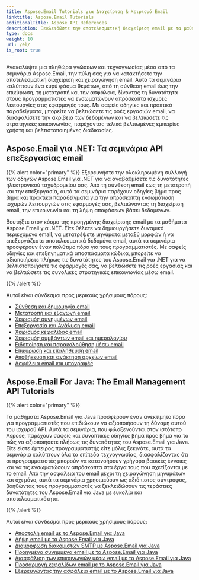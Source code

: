 ```yaml
---
title: Aspose.Email Tutorials για Διαχείριση & Χειρισμό Email
linktitle: Aspose.Email Tutorials
additionalTitle: Aspose API References
description: Ξεκλειδώστε την αποτελεσματική διαχείριση email με τα μαθήματα Aspose.Email. Από τη σύνθεση έως την ασφάλεια, κατακτήστε διάφορες πτυχές για βελτιωμένες ροές εργασίας και εμπειρίες χρήστη.
type: docs
weight: 10
url: /el/
is_root: true
---
```

Ανακαλύψτε μια πληθώρα γνώσεων και τεχνογνωσίας μέσα από τα σεμινάρια Aspose.Email, την πύλη σας για να κατακτήσετε την αποτελεσματική διαχείριση και χειραγώγηση email. Αυτά τα σεμινάρια καλύπτουν ένα ευρύ φάσμα θεμάτων, από τη σύνθεση email έως την επικύρωση, τη μετατροπή και την ασφάλεια, δίνοντας τη δυνατότητα στους προγραμματιστές να ενσωματώνουν απρόσκοπτα ισχυρές λειτουργίες στις εφαρμογές τους. Με σαφείς οδηγίες και πρακτικά παραδείγματα, μπορείτε να βελτιώσετε τις ροές εργασιών email, να διασφαλίσετε την ακρίβεια των δεδομένων και να βελτιώσετε τις στρατηγικές επικοινωνίας, παρέχοντας τελικά βελτιωμένες εμπειρίες χρήστη και βελτιστοποιημένες διαδικασίες.

## Aspose.Email για .NET: Τα σεμινάρια API επεξεργασίας email
{{% alert color="primary" %}}
Εξερευνήστε την ολοκληρωμένη συλλογή των οδηγών Aspose.Email για .NET για να αναβαθμίσετε τις δυνατότητες ηλεκτρονικού ταχυδρομείου σας. Από τη σύνθεση email έως τη μετατροπή και την επεξεργασία, αυτά τα σεμινάρια παρέχουν οδηγίες βήμα προς βήμα και πρακτικά παραδείγματα για την απρόσκοπτη ενσωμάτωση ισχυρών λειτουργιών στις εφαρμογές σας, βελτιώνοντας τη διαχείριση email, την επικοινωνία και τη λήψη αποφάσεων βάσει δεδομένων.

Βουτήξτε στον κόσμο της προηγμένης διαχείρισης email με τα μαθήματα Aspose.Email για .NET. Είτε θέλετε να δημιουργήσετε δυναμικό περιεχόμενο email, να μετατρέψετε μηνύματα μεταξύ μορφών ή να επεξεργάζεστε αποτελεσματικά δεδομένα email, αυτά τα σεμινάρια προσφέρουν έναν πολύτιμο πόρο για τους προγραμματιστές. Με σαφείς οδηγίες και επεξηγηματικά αποσπάσματα κώδικα, μπορείτε να αξιοποιήσετε πλήρως τις δυνατότητες του Aspose.Email για .NET για να βελτιστοποιήσετε τις εφαρμογές σας, να βελτιώσετε τις ροές εργασίας και να βελτιώσετε τις συνολικές στρατηγικές επικοινωνίας μέσω email.

{{% /alert %}}

Αυτοί είναι σύνδεσμοι προς μερικούς χρήσιμους πόρους:
- [Σύνθεση και δημιουργία email](./net/email-composition-and-creation/)
- [Μετατροπή και εξαγωγή email](./net/email-conversion-and-export/)
- [Χειρισμός συνημμένων email](./net/email-attachment-handling/)
- [Επεξεργασία και Ανάλυση email](./net/email-processing-and-analysis/)
- [Χειρισμός κεφαλίδας email](./net/email-header-manipulation/)
- [Χειρισμός συμβάντων email και ημερολογίου](./net/email-event-and-calendar-handling/)
- [Ειδοποίηση και παρακολούθηση μέσω email](./net/email-notification-and-tracking/)
- [Επικύρωση και επαλήθευση email](./net/email-validation-and-verification/)
- [Αποθήκευση και ανάκτηση αρχείων email](./net/email-file-storage-and-retrieval/)
- [Ασφάλεια email και υπογραφές](./net/email-security-and-signatures/)

## Aspose.Email For Java: The Email Management API Tutorials
{{% alert color="primary" %}}

Τα μαθήματα Aspose.Email για Java προσφέρουν έναν ανεκτίμητο πόρο για προγραμματιστές που επιδιώκουν να αξιοποιήσουν τη δύναμη αυτού του ισχυρού API. Αυτά τα σεμινάρια, που φιλοξενούνται στον ιστότοπο Aspose, παρέχουν σαφείς και συνοπτικές οδηγίες βήμα προς βήμα για το πώς να αξιοποιήσετε πλήρως τις δυνατότητες του Aspose.Email για Java. Είτε είστε έμπειρος προγραμματιστής είτε μόλις ξεκινάτε, αυτά τα σεμινάρια καλύπτουν όλα τα επίπεδα τεχνογνωσίας, διασφαλίζοντας ότι οι προγραμματιστές μπορούν να κατανοήσουν γρήγορα βασικές έννοιες και να τις ενσωματώσουν απρόσκοπτα στα έργα τους που σχετίζονται με το email. Από την ασφάλεια του email μέχρι τη χειραγώγηση μηνυμάτων και όχι μόνο, αυτά τα σεμινάρια χρησιμεύουν ως αξιόπιστος σύντροφος, βοηθώντας τους προγραμματιστές να ξεκλειδώσουν τις τεράστιες δυνατότητες του Aspose.Email για Java με ευκολία και αποτελεσματικότητα.


{{% /alert %}}

Αυτοί είναι σύνδεσμοι προς μερικούς χρήσιμους πόρους:
- [Αποστολή email με το Aspose.Email για Java](./java/sending-emails/)
- [Λήψη email με το Aspose.Email για Java](./java/receiving-emails/)
- [Διαμόρφωση διακομιστών SMTP με Aspose.Email για Java](./java/configuring-smtp-servers/)
- [Προηγμένα συνημμένα email με το Aspose.Email για Java](./java/advanced-email-attachments/)
- [Διασφάλιση των επικοινωνιών μέσω email με το Aspose.Email για Java](./java/securing-email-communications/)
- [Προσαρμογή κεφαλίδων email με το Aspose.Email για Java](./java/customizing-email-headers/)
- [Εξερευνώντας την ασφάλεια email με το Aspose.Email για Java](./java/exploring-email-security/)